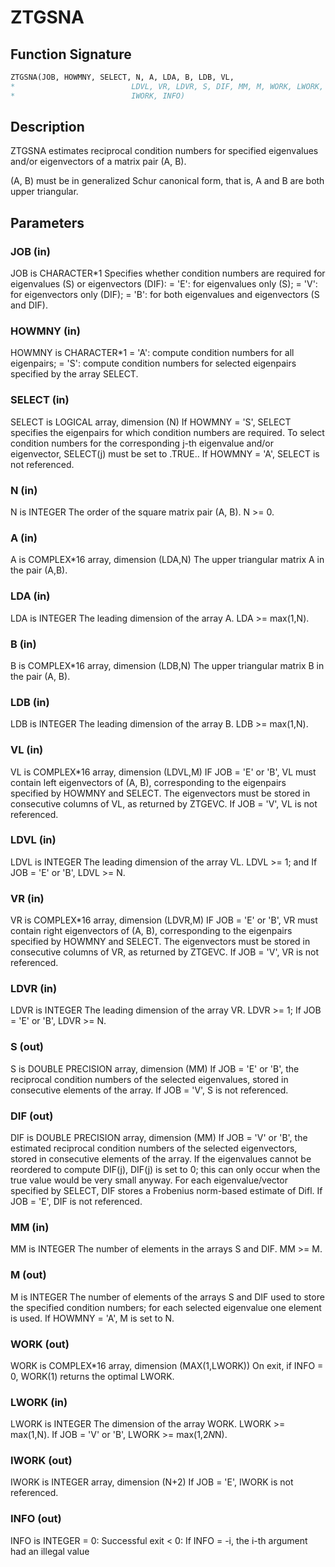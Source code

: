 # ZTGSNA

## Function Signature

```fortran
ZTGSNA(JOB, HOWMNY, SELECT, N, A, LDA, B, LDB, VL,
*                          LDVL, VR, LDVR, S, DIF, MM, M, WORK, LWORK,
*                          IWORK, INFO)
```

## Description


 ZTGSNA estimates reciprocal condition numbers for specified
 eigenvalues and/or eigenvectors of a matrix pair (A, B).

 (A, B) must be in generalized Schur canonical form, that is, A and
 B are both upper triangular.

## Parameters

### JOB (in)

JOB is CHARACTER*1 Specifies whether condition numbers are required for eigenvalues (S) or eigenvectors (DIF): = 'E': for eigenvalues only (S); = 'V': for eigenvectors only (DIF); = 'B': for both eigenvalues and eigenvectors (S and DIF).

### HOWMNY (in)

HOWMNY is CHARACTER*1 = 'A': compute condition numbers for all eigenpairs; = 'S': compute condition numbers for selected eigenpairs specified by the array SELECT.

### SELECT (in)

SELECT is LOGICAL array, dimension (N) If HOWMNY = 'S', SELECT specifies the eigenpairs for which condition numbers are required. To select condition numbers for the corresponding j-th eigenvalue and/or eigenvector, SELECT(j) must be set to .TRUE.. If HOWMNY = 'A', SELECT is not referenced.

### N (in)

N is INTEGER The order of the square matrix pair (A, B). N >= 0.

### A (in)

A is COMPLEX*16 array, dimension (LDA,N) The upper triangular matrix A in the pair (A,B).

### LDA (in)

LDA is INTEGER The leading dimension of the array A. LDA >= max(1,N).

### B (in)

B is COMPLEX*16 array, dimension (LDB,N) The upper triangular matrix B in the pair (A, B).

### LDB (in)

LDB is INTEGER The leading dimension of the array B. LDB >= max(1,N).

### VL (in)

VL is COMPLEX*16 array, dimension (LDVL,M) IF JOB = 'E' or 'B', VL must contain left eigenvectors of (A, B), corresponding to the eigenpairs specified by HOWMNY and SELECT. The eigenvectors must be stored in consecutive columns of VL, as returned by ZTGEVC. If JOB = 'V', VL is not referenced.

### LDVL (in)

LDVL is INTEGER The leading dimension of the array VL. LDVL >= 1; and If JOB = 'E' or 'B', LDVL >= N.

### VR (in)

VR is COMPLEX*16 array, dimension (LDVR,M) IF JOB = 'E' or 'B', VR must contain right eigenvectors of (A, B), corresponding to the eigenpairs specified by HOWMNY and SELECT. The eigenvectors must be stored in consecutive columns of VR, as returned by ZTGEVC. If JOB = 'V', VR is not referenced.

### LDVR (in)

LDVR is INTEGER The leading dimension of the array VR. LDVR >= 1; If JOB = 'E' or 'B', LDVR >= N.

### S (out)

S is DOUBLE PRECISION array, dimension (MM) If JOB = 'E' or 'B', the reciprocal condition numbers of the selected eigenvalues, stored in consecutive elements of the array. If JOB = 'V', S is not referenced.

### DIF (out)

DIF is DOUBLE PRECISION array, dimension (MM) If JOB = 'V' or 'B', the estimated reciprocal condition numbers of the selected eigenvectors, stored in consecutive elements of the array. If the eigenvalues cannot be reordered to compute DIF(j), DIF(j) is set to 0; this can only occur when the true value would be very small anyway. For each eigenvalue/vector specified by SELECT, DIF stores a Frobenius norm-based estimate of Difl. If JOB = 'E', DIF is not referenced.

### MM (in)

MM is INTEGER The number of elements in the arrays S and DIF. MM >= M.

### M (out)

M is INTEGER The number of elements of the arrays S and DIF used to store the specified condition numbers; for each selected eigenvalue one element is used. If HOWMNY = 'A', M is set to N.

### WORK (out)

WORK is COMPLEX*16 array, dimension (MAX(1,LWORK)) On exit, if INFO = 0, WORK(1) returns the optimal LWORK.

### LWORK (in)

LWORK is INTEGER The dimension of the array WORK. LWORK >= max(1,N). If JOB = 'V' or 'B', LWORK >= max(1,2*N*N).

### IWORK (out)

IWORK is INTEGER array, dimension (N+2) If JOB = 'E', IWORK is not referenced.

### INFO (out)

INFO is INTEGER = 0: Successful exit < 0: If INFO = -i, the i-th argument had an illegal value

